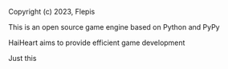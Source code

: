 Copyright (c) 2023, Flepis

This is an open source game engine based on Python and PyPy

HaiHeart aims to provide efficient game development

Just this